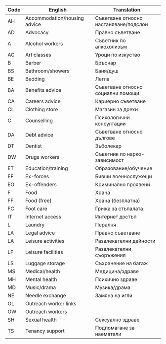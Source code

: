 | Code | English | Translation |
|------|---------|-------------|
| AH | Accommodation/housing advice | Съветване относно настаняване/подслон | 
| AD | Advocacy | Правно съветване | 
| A | Alcohol workers | Съветник по алкохолизъм | 
| AC | Art classes | Уроци по изкуство | 
| B | Barber | Бръснар | 
| BS | Bathroom/showers | Баня/душ | 
| BE | Bedding | Легла | 
| BA | Benefits advice | Съветване относно социални помощи | 
| CA | Careers advice | Кариерно съветване | 
| CL | Clothing store | Магазин за дрехи | 
| C | Counselling | Психологични консултации | 
| DA | Debt advice | Съветване относно дългове | 
| DT | Dentist | Зъболекар | 
| DW | Drugs workers | Съветник по нарко-зависимост | 
| ET | Education/training | Образование/обучение | 
| EF | Ex-forces | Бивши военнослужещи | 
| EO | Ex-offenders | Криминално проявени | 
| F | Food | Храна | 
| FF | Food (free) | Храна (безплатна) | 
| FC | Foot care | Грижа за стъпалата | 
| IT | Internet access | Интернет достъп | 
| L | Laundry | Пералня | 
| LA | Legal advice | Правно съветване | 
| LA | Leisure activities | Развлекателни дейности | 
| LF | Leisure facilities | Развлекателни съоръжения | 
| LS | Luggage storage | Съхранение на багаж | 
| MS | Medical/health | Медицина/здраве | 
| MH | Mental health | Психично здраве | 
| MD | Music/drama | Музика/драма | 
| NE | Needle exchange | Замяна на игли | 
| OL | Outreach worker links |  | 
| OW | Outreach workers |  | 
| SH | Sexual health | Сексуално здраве | 
| TS | Tenancy support | Подпомагане за наематели |

